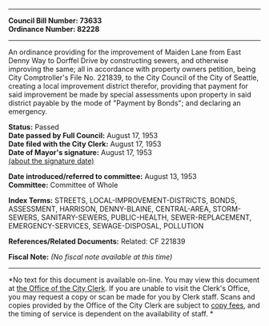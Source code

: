 * * * * *  
  
**Council Bill Number: [](#h0)[](#h2)73633**   
**Ordinance Number: 82228**  
  
* * * * *  
  
An ordinance providing for the improvement of Maiden Lane from East Denny Way to Dorffel Drive by constructing sewers, and otherwise improving the same; all in accordance with property owners petition, being City Comptroller's File No. 221839, to the City Council of the City of Seattle, creating a local improvement district therefor, providing that payment for said improvement be made by special assessments upon property in said district payable by the mode of "Payment by Bonds"; and declaring an emergency.  
  
**Status:** Passed   
**Date passed by Full Council:** August 17, 1953   
**Date filed with the City Clerk:** August 17, 1953   
**Date of Mayor's signature:** August 17, 1953   
[(about the signature date)](/~public/approvaldate.htm)   
  
  
**Date introduced/referred to committee:** August 13, 1953   
**Committee:** Committee of Whole   
  
**Index Terms:** STREETS, LOCAL-IMPROVEMENT-DISTRICTS, BONDS, ASSESSMENT, HARRISON, DENNY-BLAINE, CENTRAL-AREA, STORM-SEWERS, SANITARY-SEWERS, PUBLIC-HEALTH, SEWER-REPLACEMENT, EMERGENCY-SERVICES, SEWAGE-DISPOSAL, POLLUTION  
  
**References/Related Documents:** Related: CF 221839  
  
**Fiscal Note:** *(No fiscal note available at this time)*  
  
* * * * *  
  
*No text for this document is available on-line. You may view this document at [the Office of the City Clerk](http://www.seattle.gov/leg/clerk/contactUs.htm). If you are unable to visit the Clerk's Office, you may request a copy or scan be made for you by Clerk staff. Scans and copies provided by the Office of the City Clerk are subject to [copy fees](http://clerk.seattle.gov/~public/clerkfees.htm), and the timing of service is dependent on the availability of staff. *  
  
  
